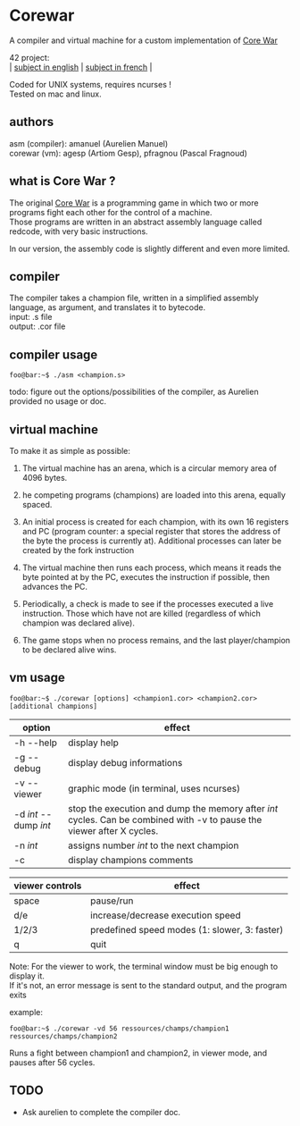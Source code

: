 # Corewar

A compiler and virtual machine for a custom implementation of [Core War](https://en.wikipedia.org/wiki/Core_War)

42 project:\
| [subject in english](https://github.com/BNNJ/corewar/blob/master/corewar.en.pdf) | [subject in french](https://github.com/BNNJ/corewar/blob/master/corewar.fr.pdf) | 

Coded for UNIX systems, requires ncurses !\
Tested on mac and linux.

## authors

asm (compiler): amanuel (Aurelien Manuel)\
corewar (vm): agesp (Artiom Gesp), pfragnou (Pascal Fragnoud)

## what is Core War ?

The original [Core War](https://en.wikipedia.org/wiki/Core_War) is a programming game in which two or more programs fight each other for the control of a machine.\
Those programs are written in an abstract assembly language called redcode, with very basic instructions.

In our version, the assembly code is slightly different and even more limited.

## compiler

The compiler takes a champion file, written in a simplified assembly language, as argument, and translates it to bytecode.\
input: .s file\
output: .cor file

## compiler usage

```console 
foo@bar:~$ ./asm <champion.s>
```

todo: figure out the options/possibilities of the compiler, as Aurelien provided no usage or doc.

## virtual machine

To make it as simple as possible:
1. The virtual machine has an arena, which is a circular memory area of 4096 bytes.
2. he competing programs (champions) are loaded into this arena, equally spaced.
3. An initial process is created for each champion, with its own 16 registers and PC (program counter: a special register that stores the address of the byte the process is currently at). Additional processes can later be created by the fork instruction
4. The virtual machine then runs each process, which means it reads the byte pointed at by the PC, executes the instruction if possible, then advances the PC.

5. Periodically, a check is made to see if the processes executed a live instruction. Those which have not are killed (regardless of which champion was declared alive).

6. The game stops when no process remains, and the last player/champion to be declared alive wins.

## vm usage

```console 
foo@bar:~$ ./corewar [options] <champion1.cor> <champion2.cor> [additional champions]
```

|option|effect|
|-|-|
|-h --help| display help|
|-g --debug| display debug informations|
|-v --viewer| graphic mode (in terminal, uses ncurses)|
|-d *int* --dump *int*| stop the execution and dump the memory after *int* cycles. Can be combined with -v to pause the viewer after X cycles.|
|-n *int*| assigns number *int* to the next champion|
|-c| display champions comments|

|viewer controls|effect|
|---------------|------|
|space| pause/run|
|d/e| increase/decrease execution speed|
|1/2/3| predefined speed modes (1: slower, 3: faster)|
|q| quit|

Note: For the viewer to work, the terminal window must be big enough to display it.\
If it's not, an error message is sent to the standard output, and the program exits

example:
```console 
foo@bar:~$ ./corewar -vd 56 ressources/champs/champion1 ressources/champs/champion2
```
Runs a fight between champion1 and champion2, in viewer mode, and pauses after 56 cycles. 

## TODO

- Ask aurelien to complete the compiler doc.
